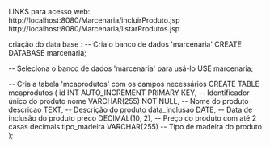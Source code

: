 LINKS para acesso web: 
http://localhost:8080/Marcenaria/incluirProduto.jsp
http://localhost:8080/Marcenaria/listarProdutos.jsp


criação do data base :
-- Cria o banco de dados 'marcenaria'
CREATE DATABASE marcenaria;

-- Seleciona o banco de dados 'marcenaria' para usá-lo
USE marcenaria;

-- Cria a tabela 'mcaprodutos' com os campos necessários
CREATE TABLE mcaprodutos (
    id INT AUTO_INCREMENT PRIMARY KEY,         -- Identificador único do produto
    nome VARCHAR(255) NOT NULL,                -- Nome do produto
    descricao TEXT,                            -- Descrição do produto
    data_inclusao DATE,                        -- Data de inclusão do produto
    preco DECIMAL(10, 2),                      -- Preço do produto com até 2 casas decimais
    tipo_madeira VARCHAR(255)                  -- Tipo de madeira do produto
);

